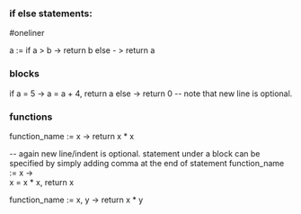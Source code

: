 ### if else statements:

#oneliner 

a := if a > b -> return b else - > return a

### blocks

if a = 5 -> 
  a = a + 4,
  return a
else -> return 0  -- note that new line is optional. 

### functions

function_name := x -> return x * x  

-- again new line/indent is optional. statement under a block can be specified by simply adding comma at the end of statement
function_name := x ->   
x = x * x,
return x
 
function_name := x, y -> return x * y

